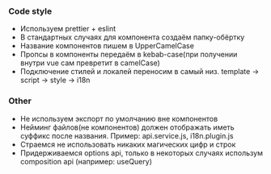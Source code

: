 ### Code style

- Используем prettier + eslint 
- В стандартных случаях для компонента создаём папку-обёртку
- Название компонентов пишем в UpperCamelCase
- Пропсы в компоненты передаём в kebab-case(при получении внутри vue сам превретит в camelCase)
- Подключение стилей и локалей переносим в самый низ. template -> script -> style -> i18n


### Other

- Не используем экспорт по умолчанию вне компонентов
- Нейминг файлов(не компонентов) должен отображать иметь суффикс после названия. Пример: api.service.js, i18n.plugin.js
- Страемся не использовать никаких магических цифр и строк
- Придерживаемся options api, только в некоторых случаях использум composition api (например: useQuery)
